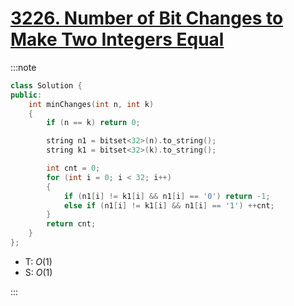 # [3226\. Number of Bit Changes to Make Two Integers Equal](https://leetcode.com/problems/number-of-bit-changes-to-make-two-integers-equal/)

:::note

```cpp
class Solution {
public:
    int minChanges(int n, int k)
    {
        if (n == k) return 0;

        string n1 = bitset<32>(n).to_string();
        string k1 = bitset<32>(k).to_string();

        int cnt = 0;
        for (int i = 0; i < 32; i++)
        {
            if (n1[i] != k1[i] && n1[i] == '0') return -1;
            else if (n1[i] != k1[i] && n1[i] == '1') ++cnt;
        }
        return cnt;
    }
};
```

- T: $O(1)$
- S: $O(1)$

:::
